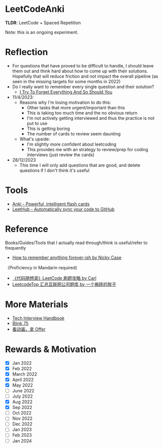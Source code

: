 # LeetCodeAnki
**TLDR**: LeetCode + Spaced Repetition

Note: this is an ongoing experiment.

# Reflection
- For questions that have proved to be difficult to handle, I should leave them out and think hard about how to come up with their solutions. Hopefully that will reduce friction and not impact the overall pipeline (as seen in the missing targets for some months in 2022)
- Do I really want to remember every single question and their solution?
  - [I Try To Forget Everything And So Should You](https://www.youtube.com/watch?v=UAzQZdttdsA)
- 11/4/2023:
  - Reasons why I'm losing motivation to do this:
    - Other tasks that more urgent/important than this
    - This is taking too much time and the no obvious return
    - I'm not actively getting interviewed and thus the practice is not put to use
    - This is getting boring
    - The number of cards to review seem daunting
  - What's upside:
    - I'm slightly more confident about leetcoding
    - This provides me with an strategy to review/prep for coding interviews (just review the cards)
- 28/12/2023
  - This time I will only add questions that are good, and delete questions if I don't think it's useful

# Tools
- [Anki - Powerful, intelligent flash cards](https://apps.ankiweb.net/)
- [LeetHub - Automatically sync your code to GitHub](https://github.com/QasimWani/LeetHub)

# Reference
Books/Guides/Tools that I actually read through/think is useful/refer to frequently

- [How to remember anything forever-ish by Nicky Case](https://ncase.me/remember/)

（Proficiency in Mandarin required)
- [《代码随想录》LeetCode 刷题攻略 by Carl](https://github.com/youngyangyang04/leetcode-master)
- [LeetcodeTop 汇总互联网公司题库 by 一个搬砖的胖子](https://codetop.cc/home)

# More Materials
- [Tech Interview Handbook](https://github.com/yangshun/tech-interview-handbook)
- [Blink 75](https://techinterviewhandbook.org/best-practice-questions/)
- [看动画，拿 Offer](https://blog.algomooc.com/)

# Rewards & Motivation
- [x] Jan 2022
- [x] Feb 2022
- [x] March 2022
- [x] April 2022
- [x] May 2022
- [ ] June 2022
- [ ] July 2022
- [x] Aug 2022
- [x] Sep 2022
- [ ] Oct 2022
- [ ] Nov 2022
- [ ] Dec 2022
- [ ] Jan 2023
- [ ] Feb 2023
- [ ] Jan 2024
